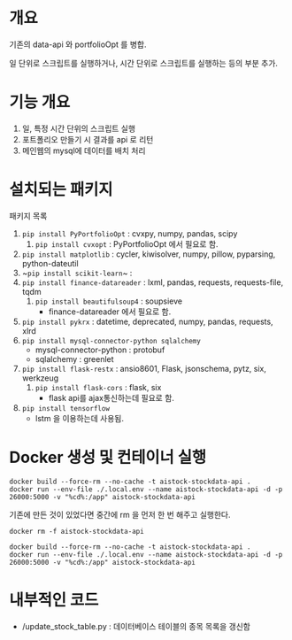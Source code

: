 # 개요

기존의 data-api 와 portfolioOpt 를 병합.

일 단위로 스크립트를 실행하거나, 시간 단위로 스크립트를 실행하는 등의 부분 추가.


# 기능 개요
1. 일, 특정 시간 단위의 스크립트 실행
2. 포트폴리오 만들기 시 결과를 api 로 리턴
3. 메인웹의 mysql에 데이터를 배치 처리


# 설치되는 패키지

패키지 목록
1. `pip install PyPortfolioOpt` : cvxpy, numpy, pandas, scipy
   1. `pip install cvxopt` : PyPortfolioOpt 에서 필요로 함.
2. `pip install matplotlib` : cycler, kiwisolver, numpy, pillow, pyparsing, python-dateutil
3. ~`pip install scikit-learn`~ : 
4. `pip install finance-datareader` : lxml, pandas, requests, requests-file, tqdm
   1. `pip install beautifulsoup4` : soupsieve
       - finance-datareader 에서 필요로 함.
5. `pip install pykrx` : datetime, deprecated, numpy, pandas, requests, xlrd
6. `pip install mysql-connector-python sqlalchemy`
   - mysql-connector-python : protobuf
   - sqlalchemy : greenlet
7. `pip install flask-restx` : ansio8601, Flask, jsonschema, pytz, six, werkzeug
   1. `pip install flask-cors` : flask, six
      - flask api를 ajax통신하는데 필요로 함.
8. `pip install tensorflow`
   - lstm 을 이용하는데 사용됨.


# Docker 생성 및 컨테이너 실행
```console
docker build --force-rm --no-cache -t aistock-stockdata-api .
docker run --env-file ./.local.env --name aistock-stockdata-api -d -p 26000:5000 -v "%cd%:/app" aistock-stockdata-api
```


기존에 만든 것이 있었다면 중간에 rm 을 먼저 한 번 해주고 실행한다.
```console
docker rm -f aistock-stockdata-api

docker build --force-rm --no-cache -t aistock-stockdata-api .
docker run --env-file ./.local.env --name aistock-stockdata-api -d -p 26000:5000 -v "%cd%:/app" aistock-stockdata-api
```

# 내부적인 코드
* /update_stock_table.py : 데이터베이스 테이블의 종목 목록을 갱신함
